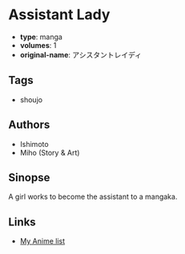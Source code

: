 # Assistant Lady

-   **type**: manga
-   **volumes**: 1
-   **original-name**: アシスタントレイディ

## Tags

-   shoujo

## Authors

-   Ishimoto
-   Miho (Story & Art)

## Sinopse

A girl works to become the assistant to a mangaka.

## Links

-   [My Anime list](https://myanimelist.net/manga/7555/Assistant_Lady)
